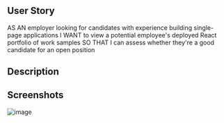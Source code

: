 #
## User Story 
AS AN employer looking for candidates with experience building single-page applications
I WANT to view a potential employee's deployed React portfolio of work samples
SO THAT I can assess whether they're a good candidate for an open position


## Description 



## Screenshots 
![image](https://user-images.githubusercontent.com/112224915/227688768-80375ab0-6af4-49a9-b7ba-2a03e54fd5a8.png)
